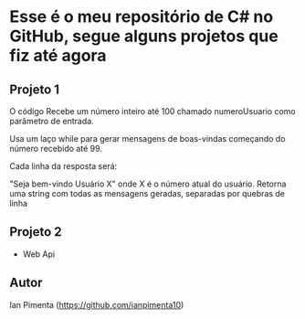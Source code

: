 # Esse é o meu repositório de C# no GitHub, segue alguns projetos que fiz até agora

## Projeto 1

O código Recebe um número inteiro até 100 chamado numeroUsuario como parâmetro de entrada.

Usa um laço while para gerar mensagens de boas-vindas começando do número recebido até 99.

Cada linha da resposta será:

"Seja bem-vindo Usuário X"
onde X é o número atual do usuário.
Retorna uma string com todas as mensagens geradas, separadas por quebras de linha 

## Projeto 2
- Web Api

## Autor
Ian Pimenta (https://github.com/ianpimenta10)

